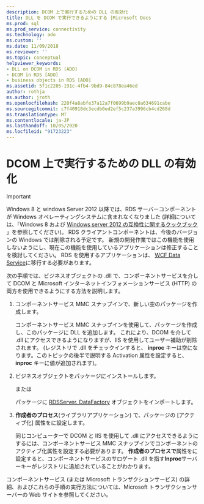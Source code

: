 ```yaml
---
description: DCOM 上で実行するための DLL の有効化
title: DLL を DCOM で実行できるようにする |Microsoft Docs
ms.prod: sql
ms.prod_service: connectivity
ms.technology: ado
ms.custom: ''
ms.date: 11/09/2018
ms.reviewer: ''
ms.topic: conceptual
helpviewer_keywords:
- DLL on DCOM in RDS [ADO]
- DCOM in RDS [ADO]
- business objects in RDS [ADO]
ms.assetid: 5f1c2205-191c-4fb4-9bd9-84c878ea46ed
author: rothja
ms.author: jroth
ms.openlocfilehash: 220f4a8abfe37a12a7f0699b9aec8a634691cabe
ms.sourcegitcommit: c7f40918dc3ecdb0ed2ef5c237a3996cb4cd268d
ms.translationtype: MT
ms.contentlocale: ja-JP
ms.lasthandoff: 10/05/2020
ms.locfileid: "91723223"
---
```

# <a name="enabling-a-dll-to-run-on-dcom"></a>DCOM 上で実行するための DLL の有効化
> [!IMPORTANT]
>  Windows 8 と windows Server 2012 以降では、RDS サーバーコンポーネントが Windows オペレーティングシステムに含まれなくなりました (詳細については、「Windows 8 および [Windows server 2012 の互換性に関するクックブック](https://www.microsoft.com/download/details.aspx?id=27416) 」を参照してください)。 RDS クライアントコンポーネントは、今後のバージョンの Windows では削除される予定です。 新規の開発作業ではこの機能を使用しないようにし、現在この機能を使用しているアプリケーションは修正することを検討してください。 RDS を使用するアプリケーションは、 [WCF Data Service](/dotnet/framework/wcf/)に移行する必要があります。  
  
 次の手順では、ビジネスオブジェクトの .dll で、コンポーネントサービスを介して DCOM と Microsoft インターネットインフォメーションサービス (HTTP) の両方を使用できるようにする方法を説明します。  
  
1.  コンポーネントサービス MMC スナップインで、新しい空のパッケージを作成します。  
  
     コンポーネントサービス MMC スナップインを使用して、パッケージを作成し、このパッケージに DLL を追加します。 これにより、DCOM を介して .dll にアクセスできるようになりますが、IIS を使用してユーザー補助が削除されます。 (レジストリで .dll をチェックインすると、 **inproc** キーは空になります。このトピックの後半で説明する Activation 属性を設定すると、 **inproc** キーに値が追加されます)。  
  
2.  ビジネスオブジェクトをパッケージにインストールします。  
  
     または  
  
     パッケージに [RDSServer. DataFactory](../../reference/rds-api/datafactory-object-rdsserver.md) オブジェクトをインポートします。  
  
3.  **作成者のプロセス**(ライブラリアプリケーション) で、パッケージの [アクティブ化] 属性をに設定します。  
  
     同じコンピューターで DCOM と IIS を使用して .dll にアクセスできるようにするには、コンポーネントサービス MMC スナップインでコンポーネントのアクティブ化属性を設定する必要があります。 **作成者のプロセスで**属性をに設定すると、コンポーネントサービスのサロゲート .dll を指す**Inproc**サーバーキーがレジストリに追加されていることがわかります。  
  
 コンポーネントサービス (または Microsoft トランザクションサービス) の詳細、およびこれらの手順の実行方法については、Microsoft トランザクションサーバーの Web サイトを参照してください。